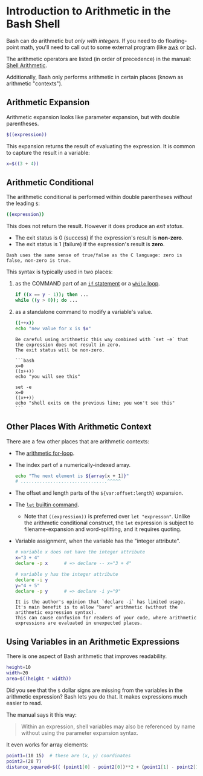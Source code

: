 # Introduction to Arithmetic in the Bash Shell

Bash can do arithmetic but _only with integers_.
If you need to do floating-point math, you'll need to call out to some external program (like [awk][awk] or [bc][bc]).

The arithmetic operators are listed (in order of precedence) in the manual: [Shell Arithmetic][arithmetic].

Additionally, Bash only performs arithmetic in certain places (known as arithmetic "contexts").

## Arithmetic Expansion

Arithmetic expansion looks like parameter expansion, but with double parentheses.

```bash
$((expression))
```

This expansion returns the result of evaluating the expression.
It is common to capture the result in a variable:

```bash
x=$((3 + 4))
```

## Arithmetic Conditional

The arithmetic conditional is performed within double parentheses _without_ the leading `$`:

```bash
((expression))
```

This does not return the result.
However it does produce an _exit status_.

* The exit status is 0 (success) if the expression's result is **non-zero**.
* The exit status is 1 (failure) if the expression's result is **zero**.

~~~~exercism/note
Bash uses the same sense of true/false as the C language: zero is false, non-zero is true.
~~~~

This syntax is typically used in two places:

1. as the COMMAND part of an [`if` statement][conditional-if] or a [`while` loop][looping-while].

   ```bash
   if ((x == y - 1)); then ...
   while ((y > 0)); do ...
   ```

1. as a standalone command to modify a variable's value.

   ```bash
   ((++x))
   echo "new value for x is $x"
   ```

   ~~~~exercism/caution
   Be careful using arithmetic this way combined with `set -e` that the expression does not result in zero.
   The exit status will be non-zero.

   ```bash
   x=0
   ((x++))
   echo "you will see this"

   set -e
   x=0
   ((x++))
   echo "shell exits on the previous line; you won't see this"
   ```
   ~~~~


## Other Places With Arithmetic Context

There are a few other places that are arithmetic contexts:

* The [arithmetic for-loop][looping-for].
* The index part of a numerically-indexed array.

  ```bash
  echo "The next element is ${array[x + 1]}"
  # ................................^^^^^
  ```

* The offset and length parts of the `${var:offset:length}` expansion.
* The [`let` builtin command][let].
  * Note that `((expression))` is preferred over `let "expresson"`.
    Unlike the arithmetic conditional construct, the `let` expression is subject to filename-expansion and word-splitting, and it requires quoting.
* Variable assignment, when the variable has the "integer attribute".

  ```bash
  # variable x does not have the integer attribute
  x="3 + 4"
  declare -p x      # => declare -- x="3 + 4"

  # variable y has the integer attribute
  declare -i y
  y="4 + 5"
  declare -p y      # => declare -i y="9"
  ```

  ~~~~exercism/note
  It is the author's opinion that `declare -i` has limited usage.
  It's main benefit is to allow "bare" arithmetic (without the arithmetic expression syntax).
  This can cause confusion for readers of your code, where arithmetic expressions are evaluated in unexpected places.
  ~~~~

## Using Variables in an Arithmetic Expressions

There is one aspect of Bash arithmetic that improves readability.

```bash
height=10
width=20
area=$((height * width))
```

Did you see that the `$` dollar signs are missing from the variables in the arithmetic expression?
Bash lets you do that.
It makes expressions much easier to read.

The manual says it this way:

> Within an expression, shell variables may also be referenced by name without using the parameter expansion syntax.

It even works for array elements:

```bash
point1=(10 15)  # these are (x, y) coordinates
point2=(20 7)
distance_squared=$(( (point1[0] - point2[0])**2 + (point1[1] - point2[1])**2 ))
```

[arithmetic]: https://www.gnu.org/software/bash/manual/bash.html#Shell-Arithmetic
[conditional-if]: https://exercism.org/tracks/bash/concepts/conditionals#h-the-if-command
[looping-while]: https://exercism.org/tracks/bash/concepts/looping#h-while-loops
[looping-for]: https://exercism.org/tracks/bash/concepts/looping#h-arithmetic-for-loop
[let]: https://www.gnu.org/software/bash/manual/bash.html#index-let
[awk]: https://www.gnu.org/software/gawk/manual/html_node/index.html
[bc]: https://www.gnu.org/software/bc/manual/html_mono/bc.html
